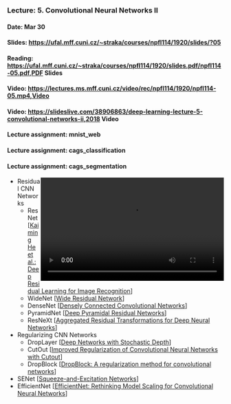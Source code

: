 ### Lecture: 5. Convolutional Neural Networks II
#### Date: Mar 30
#### Slides: https://ufal.mff.cuni.cz/~straka/courses/npfl114/1920/slides/?05
#### Reading: https://ufal.mff.cuni.cz/~straka/courses/npfl114/1920/slides.pdf/npfl114-05.pdf,PDF Slides
#### Video: https://lectures.ms.mff.cuni.cz/video/rec/npfl114/1920/npfl114-05.mp4,Video
#### Video: https://slideslive.com/38906863/deep-learning-lecture-5-convolutional-networks-ii,2018 Video
#### Lecture assignment: mnist_web
#### Lecture assignment: cags_classification
#### Lecture assignment: cags_segmentation

<video width="426" height="240" controls style="float: right">
  <source src="https://lectures.ms.mff.cuni.cz/video/rec/npfl114/1920/npfl114-05.mp4" type="video/mp4">
</video>

- Residual CNN Networks
  - ResNet [[Kaiming He et al.: Deep Residual Learning for Image Recognition](https://arxiv.org/abs/1512.03385)]
  - WideNet [[Wide Residual Network](https://arxiv.org/abs/1605.07146)]
  - DenseNet [[Densely Connected Convolutional Networks](https://arxiv.org/abs/1608.06993)]
  - PyramidNet [[Deep Pyramidal Residual Networks](https://arxiv.org/abs/1610.02915)]
  - ResNeXt [[Aggregated Residual Transformations for Deep Neural Networks](https://arxiv.org/abs/1611.05431)]
- Regularizing CNN Networks
  - DropLayer [[Deep Networks with Stochastic Depth](https://arxiv.org/abs/1603.09382)]
  - CutOut [[Improved Regularization of Convolutional Neural Networks with Cutout](https://arxiv.org/abs/1708.04552)]
  - DropBlock [[DropBlock: A regularization method for convolutional networks](https://arxiv.org/abs/1810.12890)]
- SENet [[Squeeze-and-Excitation Networks](https://arxiv.org/abs/1709.01507)]
- EfficientNet [[EfficientNet: Rethinking Model Scaling for Convolutional Neural Networks](https://arxiv.org/abs/1905.11946)]

<div style="clear: both"></div>
